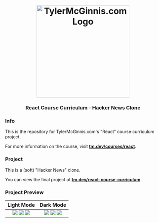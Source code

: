 <h1 align="center">
  <a href="https://tylermcginnis.com"><img src="https://tylermcginnis.com/tylermcginnis_glasses-300.png" alt="TylerMcGinnis.com Logo" width="300"></a>
  <br>
</h1>

<h3 align="center">React Course Curriculum - <a href="https://tm.dev/react-course-curriculum/">Hacker News Clone</a></h3>

### Info

This is the repository for TylerMcGinnis.com's "React" course curriculum project.

For more information on the course, visit __[tm.dev/courses/react](https://tm.dev/courses/react/)__.

### Project

This is a (soft) "Hacker News" clone. 

You can view the final project at __[tm.dev/react-course-curriculum](https://tm.dev/react-course-curriculum/)__

### Project Preview

Light Mode          |  Dark Mode
:-------------------------:|:-------------------------:
![](https://user-images.githubusercontent.com/2933430/55523754-c1775200-5647-11e9-9394-387cd49a012c.png) ![](https://user-images.githubusercontent.com/2933430/55523752-c0debb80-5647-11e9-91e0-cd2dd38b3255.png) ![](https://user-images.githubusercontent.com/2933430/55523749-c0debb80-5647-11e9-9575-80262d951938.png) |  ![](https://user-images.githubusercontent.com/2933430/55523751-c0debb80-5647-11e9-865e-fc829b2566f8.png) ![](https://user-images.githubusercontent.com/2933430/55523753-c1775200-5647-11e9-8230-db5ea02e7333.png) ![](https://user-images.githubusercontent.com/2933430/55523750-c0debb80-5647-11e9-835b-79530775d1b9.png)
